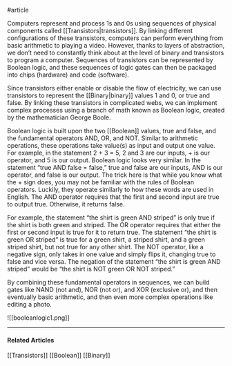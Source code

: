 #article 

Computers represent and process 1s and 0s using sequences of physical components called [[Transistors|transistors]]. By linking different configurations of these transistors, computers can perform everything from basic arithmetic to playing a video. However, thanks to layers of abstraction, we don’t need to constantly think about at the level of binary and transistors to program a computer. Sequences of transistors can be represented by Boolean logic, and these sequences of logic gates can then be packaged into chips (hardware) and code (software).

Since transistors either enable or disable the flow of electricity, we can use transistors to represent the [[Binary|binary]] values 1 and 0, or true and false. By linking these transistors in complicated webs, we can implement complex processes using a branch of math known as Boolean logic, created by the mathematician George Boole.

Boolean logic is built upon the two [[Boolean]] values, true and false, and the fundamental operators AND, OR, and NOT. Similar to arithmetic operations, these operations take value(s) as input and output one value. For example, in the statement 2 + 3 = 5, 2 and 3 are our inputs, + is our operator, and 5 is our output. Boolean logic looks very similar. In the statement “true AND false = false,” true and false are our inputs, AND is our operator, and false is our output. The trick here is that while you know what the + sign does, you may not be familiar with the rules of Boolean operators. Luckily, they operate similarly to how these words are used in English. The AND operator requires that the first and second input are true to output true. Otherwise, it returns false. 

For example, the statement “the shirt is green AND striped” is only true if the shirt is both green and striped. The OR operator requires that either the first or second input is true for it to return true. The statement “the shirt is green OR striped” is true for a green shirt, a striped shirt, and a green striped shirt, but not true for any other shirt. The NOT operator, like a negative sign, only takes in one value and simply flips it, changing true to false and vice versa. The negation of the statement “the shirt is green AND striped” would be “the shirt is NOT green OR NOT striped.”

By combining these fundamental operators in sequences, we can build gates like NAND (not and), NOR (not or), and XOR (exclusive or), and then eventually basic arithmetic, and then even more complex operations like editing a photo.

![[booleanlogic1.png]]

---
#### Related Articles

[[Transistors]]
[[Boolean]]
[[Binary]]
